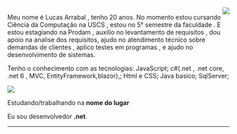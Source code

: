 <img align='right' src="https://github-readme-stats.vercel.app/api?username=iuricode&show_icons=true&title_color=783c00&text_color=af552e&icon_color=783c00&bg_color=f8efd4&cache_seconds=2300">

Meu nome é Lucas Arrabal , tenho 20 anos. No momento estou cursando Ciência da Computação na USCS , estou no 5° semestre da faculdade . E estou estagiando na Prodam , auxilio no levantamento de requisitos , dou apoio na analise dos requisitos, ajudo no atendimento técnico sobre demandas de clientes , aplico testes em programas , e ajudo no desenvolvimento de sistemas.

Tenho o conhecimento com as tecnologias: JavaScript;
c#(.net , .net core, .net 6 , MVC, EntityFramework,blazor),;
Html e CSS;
Java basico;
SqlServer;


<img src="https://img.shields.io/static/v1?label=Overview&message=LucasArrabal&color=f8efd4&style=for-the-badge&logo=GitHub">

<p>

Estudando/trabalhando na **nome do lugar**<br/>

Eu sou desenvolvedor **.net**.


</p>
<hr>
